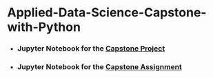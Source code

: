 # Applied-Data-Science-Capstone-with-Python
* <h3>Jupyter Notebook for the <a href = https://github.com/Andersen1997/Applied-Data-Science-Capstone-with-Python/blob/master/Applied-Data-Science-Capstone-with-Python.ipynb>Capstone Project</a></h3>
* <h3>Jupyter Notebook for the <a href = https://github.com/Andersen1997/Applied-Data-Science-Capstone-with-Python/blob/master/Segmenting-and-Clustering-Neighborhoods-in-Toronto.ipynb>Capstone Assignment</a></h3>
